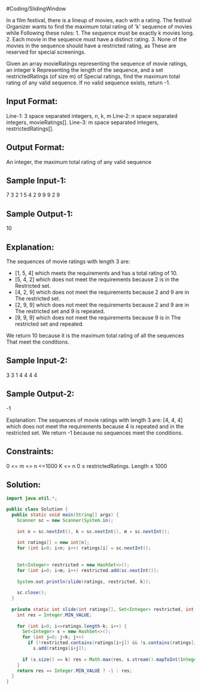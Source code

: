 #Coding/SlidingWindow 

In a film festival, there is a lineup of movies, each with a rating. The festival 
Organizer wants to find the maximum total rating of 'k' sequence of movies while 
Following these rules:
    1. The sequence must be exactly k movies long.
    2. Each movie in the sequence must have a distinct rating.
    3. None of the movies in the sequence should have a restricted rating, as 
       These are reserved for special screenings.

Given an array movieRatings representing the sequence of movie ratings, an integer k 
Representing the length of the sequence, and a set restrictedRatings (of size m) of 
Special ratings, find the maximum total rating of any valid sequence. 
If no valid sequence exists, return -1.

Input Format:
-------------
Line-1: 3 space separated integers, n, k, m
Line-2: n space separated integers, movieRatings[].
Line-3: m space separated integers, restrictedRatings[].

Output Format:
-------------
An integer, the maximum total rating of any valid sequence


Sample Input-1:
---------------
7 3 2
1 5 4 2 9 9 9
2 9

Sample Output-1:
----------------
10

Explanation: 
------------
The sequences of movie ratings with length 3 are:
- \[1, 5, 4] which meets the requirements and has a total rating of 10.
- \[5, 4, 2] which does not meet the requirements because 2 is in the 
Restricted set.
- \[4, 2, 9] which does not meet the requirements because 2 and 9 are in 
The restricted set.
- \[2, 9, 9] which does not meet the requirements because 2 and 9 are in 
The restricted set and 9 is repeated.
- \[9, 9, 9] which does not meet the requirements because 9 is in 
The restricted set and repeated.

We return 10 because it is the maximum total rating of all the sequences 
That meet the conditions.


Sample Input-2:
---------------
3 3 1
4 4 4
4

Sample Output-2:
----------------
-1

Explanation: The sequences of movie ratings with length 3 are:
\[4, 4, 4] which does not meet the requirements because 4 is repeated and in the restricted set.
We return -1 because no sequences meet the conditions.

Constraints:
------------
0 <= m <= n <=1000
K <= n
0 ≤ restrictedRatings. Length ≤ 1000

## Solution:

```java
import java.util.*;

public class Solution {
  public static void main(String[] args) {
    Scanner sc = new Scanner(System.in);
        
    int n = sc.nextInt(), k = sc.nextInt(), m = sc.nextInt();
        
    int ratings[] = new int[n];
    for (int i=0; i<n; i++) ratings[i] = sc.nextInt();
        
        
    Set<Integer> restricted = new HashSet<>();
    for (int i=0; i<m; i++) restricted.add(sc.nextInt());
        
    System.out.println(slide(ratings, restricted, k));
        
    sc.close();
  }
    
  private static int slide(int ratings[], Set<Integer> restricted, int k) {
    int res = Integer.MIN_VALUE;
        
    for (int i=0; i<=ratings.length-k; i++) {
      Set<Integer> s = new HashSet<>();
      for (int j=0; j<k; j++) 
        if (!restricted.contains(ratings[i+j]) && !s.contains(ratings[i+j]))
          s.add(ratings[i+j]);
            
      if (s.size() == k) res = Math.max(res, s.stream().mapToInt(Integer::intValue).sum());
    }
    return res == Integer.MIN_VALUE ? -1 : res;
  }
}
```